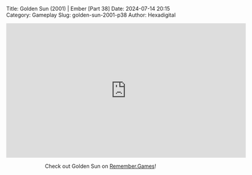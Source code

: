 Title: Golden Sun (2001) | Ember [Part 38]
Date: 2024-07-14 20:15
Category: Gameplay
Slug: golden-sun-2001-p38
Author: Hexadigital

<center><iframe src="https://www.youtube.com/embed/z8dt4OBfjHU?feature=oembed" allow="accelerometer; autoplay; encrypted-media; gyroscope; picture-in-picture" width="640" height="360" frameborder="0"></iframe>

Check out Golden Sun on [Remember.Games](https://remember.games/game/3374/golden-sun/)!</center>